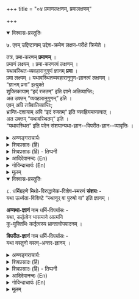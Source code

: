 +++
title = "०४ प्रमाणलक्षणम्, प्रमालक्षणम्"

+++
<details open><summary>विश्वास-प्रस्तुतिः</summary>

७. एवम् उद्दिष्टानाम् उद्देश-क्रमेण लक्षण-परीक्षे क्रियेते ।  

तत्र, प्रमा-करणम् **प्रमाणम्** ।  
प्रमाणं लक्ष्यम् । प्रमा-करणत्वं लक्षणम् ।  
यथावस्थित-व्यवहारानुगुणं ज्ञानम् **प्रमा** ।  
प्रमा लक्ष्यम् । यथावस्थितव्यवहारानुगुण-ज्ञानत्वं लक्षणम् ।  
“ज्ञानम् प्रमा” इत्युक्ते  
शुक्तिकायाम् “इदं रजतम्” इति ज्ञाने अतिव्याप्तिः;  
अत उक्तम् “व्यवहारानुगुणम्” इति ।  
एवम् अपि तत्रैवातिव्याप्तिः;  
भ्रान्ति-दशायाम् अपि “इदं रजतम्” इति व्यवह्रियमाणत्वात् ।  
अत उक्तम् “यथावस्थितम्” इति ।  
“यथावस्थित” इति पदेन संशयान्यथा-ज्ञान--विपरीत-ज्ञान--व्यावृत्तिः ।
</details>

<details><summary>अण्णङ्गराचार्यः</summary>

'एव' मिति । नाम्ना पदार्थसङ्कीर्तनमुद्देशः । असाधारणधर्मो लक्षणम् । परीक्षा - लक्ष्यस्य लक्षणमुक्तं सम्भवति न वेति विचारः । 'यथावस्थिते'ति । व्यवहारो वाचिकः कायिकश्चेति द्विविधः । व्यवहारे यथावस्थितत्वविनियोगयोग्यार्थविषयकत्वम् । विनियोगः प्रेप्सितार्थोपयोगः । शुक्तौ तु रजतं सदपि न विनियोगार्हम् । 'यथावस्थितपदेने'ति । अव्यवस्थितव्यवहारहेतोः संशयस्य, अयथाव्यवहारहेतोरन्यथाज्ञानादेश्च व्यावृत्तिरित्यर्थः । 
</details>

<details><summary>शिवप्रसादः (हिं)</summary>

अनुवाद - उपर्युक्त प्रकार से निर्दिष्ट पदार्थों के निर्देश क्रम से उनका लक्षण तथा लक्षणों की परीक्षा की जा रही है । 

अनुवाद - प्रमा के करण को प्रमाण कहते हैं । इस वाक्य में लक्ष्य प्रमाण है तथा लक्षण प्रमाकरणत्व है ।

अनुवाद - जो वस्तु जैसी है, उसके उसी प्रकार के व्यवहार के अनुकूल जो ज्ञान होता है, उस ज्ञान को प्रमा कहते हैं । इस वाक्य में प्रमा लक्ष्य है तथा यथावस्थित- व्यवहारानुकूलज्ञानत्व उसका लक्षण है। ज्ञान को ही प्रमा मानने पर शुक्ति को देखकर यह रजत है, इस प्रकार का जो भ्रमज्ञान होता है, उसमें प्रमा की अतिव्याप्ति होने लगती, अतएव व्यवहार के अनुकूल ज्ञान को प्रमा कहा गया । किन्तु सीपी को

१०

रजत समझकर उसे उठाने आदि का व्यवहार होता है, अतः शुक्तिरजत-ज्ञानस्थल में प्रमा की अतिव्याप्ति रह ही गयी । इसीलिए यथावस्थित व्यवहार के अनुकूल ज्ञान को प्रमा कहा गया । यथावस्थित पद के प्रयोग के द्वारा प्रमा की संशय, अन्यथाज्ञान तथा विपरीतज्ञान, इन तीनों प्रकार के ज्ञानों से भिन्नता सिद्ध हो गयी । 
</details>

<details><summary>शिवप्रसादः (हिं) - तिप्पनी</summary>

मा० प्र० - ऊपर के अनुच्छेद में पदार्थों का विस्तृत विभाग प्रस्तुत किया गया है । 

उद्देश पदार्थ – पदार्थों के नाम को गिनाना ही उद्देश कहलाता है- 'नाम्ना पदार्थसङ्कीर्तनम् उद्देशः ।' उद्देश के अन्तर्गत उनके स्वरूपादि की कोई भी चर्चा नहीं की जाती है, केवल उनका नाम गिना दिया जाता है । उपर्युक्त उद्दिष्ट पदार्थों के लक्षण तथा उन लक्षणों की परीक्षा की प्रतिज्ञा इस पंक्ति में ग्रन्थकार करते हैं— 

लक्षण पदार्थ- किसी भी वस्तु का असाधारण धर्म ही उसका लक्षण कहलाता है 'असाधारणघर्मो लक्षणम्' असाधारण धर्मं वह धर्म है, जो उससे भिन्न पदार्थों में न पाया जाय । उसी धर्म के द्वारा वह वस्तु स्वेतर समस्त वस्तुओं से भिन्न प्रतीत होती है । वस्तु का जो लक्षण किया गया है वह लक्षण ठीक है कि नहीं, इस प्रकार का विचार ही परीक्षा कहलाता है । परीक्षा के अन्तर्गत देखा जाता है कि इस लक्षण- वाक्य में कहीं कोई दोष तो नहीं है । निर्दुष्ट लक्षण ही परीक्षकों की गोष्ठी में समादृत होता है, अत एव लक्षणों की परीक्षा आवश्यकीय होती है । 

भार प्र० - जिसका लक्षण बतलाया जाता है, उसको लक्ष्य कहा जाता है तथा लक्ष्य पदार्थ का जो असाधारण धर्म होता है, उसे लक्षण कहा जाता है । 'असाधारण- धर्मो लक्षणम् ।' असाधारण धर्म वह होता है, जो लक्ष्यतावच्छेदक समनियत होता है । यहाँ लक्ष्य प्रमाण है, अतएव प्रमाण में लक्ष्यता है तथा लक्ष्यतावच्छेदक हुआ प्रमाणत्व, अतएव जहाँ-जहाँ प्रमाणत्व होगा वहाँ-वहाँ प्रमाकरणत्व अवश्य रहेगा । प्रकृत वाक्य में लक्ष्य प्रमाण है । प्रमाण का लक्षण है-प्रमा का करण होना । किसी भी वस्तु के अनेक कारण होते हैं । उन सभी कारणों के द्वारा कार्य किया जाता है । जैसे—घट के चक्र, चीवर, दण्ड, मृत्पिण्ड, कुलाल आदि अनेक कारण हैं और इन सभी कारणों से. घट निर्वर्तित होता है । किन्तु कार्य के सम्पादक कारणों में जो सर्वोत्कृष्ट कारण होता है, उसे ही करण कहते हैं । 'प्रकृष्टं कारणं करणम् ।' महर्षि पाणिनि ने करण को साधकतम कहा है- 'साधकतमं करणम्' अर्थात् जिसका प्रयोग होते ही शीघ्र ही कार्य पूर्ण हो जाय, उसे करण अथवा साधकतम कहते हैं । इस तरह सिद्ध है कि प्रमा के करण को प्रमाण कहते हैं । अर्थात् प्रमाण प्रमा का साधकतम है ।

भा० प्र० - प्रमा का लक्षण – सामान्यतः ज्ञान को दो भागों में विभक्त किया जा सकता है - प्रमा एवं अप्रमा। इस प्रमा को लक्षित करते हुए कहा गया है - 'यथा- वस्थितव्यवहारानुगुणं ज्ञानम् ।' किसी भी वस्तु को दो प्रकार से जाना जा सकता है, जो वस्तु जैसी है उसको ठीक-ठीक उसी प्रकार से जानना तथा उसको उस प्रकार का न जानकर उससे भिन्न प्रकार का अथवा भिन्न रूप से जानना । ग्रन्थकार का अभिप्राय यह है कि यदि ज्ञानमात्र को प्रमा माना जाय तो भ्रम भी एक प्रकार का ज्ञान ही है । अत एव वह भी प्रमा कहलाने लग जायेगा । यदि व्यवहार के अनुकूल ज्ञान को प्रमा कहा जाय तो भी जो व्यक्ति चाकचिक्य आदि दोषों के कारण सीपी को रजत समझ लेता है, वह उसे उठाने का व्यवहार भी करता है, अत एव वह ज्ञान भी व्यवहारानुगुण ज्ञान हुआ । फलतः भ्रमस्थल में ही पुनः प्रमा की अतिव्याप्ति होगी । इस अतिव्याप्ति को दूर करने के लिए कहा गया यथावस्थित व्यवहारानुकूल ज्ञान को प्रमा कहते हैं । सीपी रजत नहीं है। सीपी को सीपी समझकर व्यवहार करना ही यथा- वस्थित व्यवहारानुकूल ज्ञान कहलायेगा और इस प्रकार का ज्ञान ही प्रमा कहलाता है । संशयज्ञान, अन्यथाज्ञान तथा विपरीतज्ञान भी यथावस्थित व्यवहारानुकूल ज्ञान नहीं है । अतएव इनमें भी अब प्रमा की अतिव्याप्ति नहीं हो सकती है ।
</details>


<details><summary>आदिदेवानन्दः (En)</summary>

7. Now the definition and examination of the categories will be attempted in the order in which they have been enumerated above. Of these, the instrument of valid knowledge is pramāna. What is defined (here) is pramāna. The definition is that it (pramāna) has the quality of causing pramā (valid knowledge). Prama is that knowledge which is adapted to practical interests of life as they really are. 31 What is defined (here) is pramā. The definition is that it (pramā) has the quality of knowledge adapted to practical interests of life as they really are. If it be said 'Pramā is knowledge', there would be over-pervasion in the (erroneous) cognition of a nacre in the form, 'this is silver'; hence it is said 'adapted to practical interests of life'. Even then there would be over-pervasion as one may have the percep- tion (of a nacre) in the form, 'this is silver' in a state of delusion; hence it is said 'as they really are'. By the expression ‘as they really are', sarśaya (doubt ), anya- thājñāna (wrong knowledge) and viparītajñāna (con- trary knowledge) are excluded. 

</details>

<details><summary>गोविन्दाचार्यः (En)</summary>

Of those, Pramāņa or Means of knowledge is the producer (or maker or giver) of Pramā or knowledge. Means' is what is to be defined; the definition of it is that it is the producer of Pramā, knowledge'. Pramā is jñāna or 'knowledge consonant with experience in its exactitude'. Prama or knowledge is the thing to be defined. The definition is that which [[23]] has the quality of knowledge consonant with experience in its exactitude'. Supposing the definition of Prama was simply knowledge', the knowledge which sees silver in a pearl-oyster would be a definition overlapping its bounds (ati-vyāpti), (or over-pervading its legitimate limits). Hence the definition of Pramā takes the form: 'knowledge consonant with experience'. Even then the fault of over-pervasion (ati-vyāpti) remains, inasmuch as one in a moment of illusion (or delusion) may mistake the pearl-oyster for silver. Hence (the further) qualificatory clause to the definition: in its exactitude (yathâvas- thita)'. 

By this expression, samsaya, anyathā-jñāna and viparīta-jñāna are avoided (which would) otherwise vitiate the definition.
</details>

<details><summary>मूलम्</summary>

७. एवमुद्दिष्टानामुद्देशक्रमेण लक्षणपरीक्षे क्रियेते । तत्र प्रमाकरणं प्रमाणम् । प्रमाणं लक्ष्यम् । प्रमाकरणत्वं लक्षणम् । यथावस्थितव्यवहारानुगुणज्ञानम् प्रमा । प्रमा लक्ष्यम् । यथावस्थितव्यवहारानुगुणज्ञानत्वं लक्षणम् । “ज्ञानं प्रमा” इत्युक्ते शुक्तिकायाम् “इदं रजतम्” इति ज्ञाने अतिव्याप्तिः; अत उक्तम् “व्यवहारानुगुणम्” इति । एवमपि तत्रैवातिव्याप्तिः; भ्रान्तिदशायामपि “इदं रजतम्” इति व्यवह्रियमाणत्वात् । अत उक्तम् “यथावस्थितम्” इति । “यथावस्थित” इति पदेन संशयान्यथा-ज्ञानविपरीतज्ञानव्यावृत्तिः ।
</details>

<details open><summary>विश्वास-प्रस्तुतिः</summary>

८. धर्मिग्रहणे मिथो-विरुद्धानेक-विशेष-स्मरणं **संशयः** -  
यथा ऊर्ध्वता-विशिष्टे “स्थाणुर् वा पुरुषो वा” इति ज्ञानम् ।  

**अन्यथा-ज्ञानं** नाम धर्मि-विपर्यासः -  
यथा, कर्तृत्वेन भासमाने आत्मनि  
कु-युक्तिभिः कर्तृत्वस्य भ्रान्तत्वोपपादनम् ।  

**विपरीत-ज्ञानं** नाम धर्मि-विपर्यासः -  
यथा वस्तुनो वस्त्व्-अन्तर-ज्ञानम् ।
</details>

<details><summary>अण्णङ्गराचार्यः</summary>

संशयलक्षणमाह- **'धर्मी'**ति । साधारणाकारेण धर्मिग्रहे तदुपस्थापितमिथोविरुद्धनानाकोटिस्फुरणं संशय इत्यर्थः ।ा तार्किकमतवत् सिद्धान्ते संशयो नैकं ज्ञानं मतम्[[??]] । किन्तु धर्मि-ग्रहणं कोटिद्वयप्रतीतिश्चेति ज्ञानद्वयम् । दोषाद्भेदाग्रहणेन सहितः तदेवायं स्थाणुर्वा पुरुषो वेत्यनवस्थितव्यवहारहेतुर्भवतीति स्वीकृतम् । धर्मविपर्यास-अन्यदीयधर्मस्य धर्म्यन्तरे भानम् । आत्मनि कर्तर्यकर्तृत्वज्ञानमन्यथाज्ञानं, सिद्धान्ते कर्तृत्वस्वीकारादात्मनः' । **'कुयुक्तिभिः'** सारव्यादिदुस्तर्कैः । **भ्रान्तत्वोपपादनम्** - आत्मनि कर्तृत्वस्य भ्रम-सिद्धत्वोपपादनम् । वस्त्वन्तरेति भावप्रधानो निर्देशः । वस्त्वन्तरत्व-ज्ञानमिति यत्वत्[[यावत्??]]  । धर्मिस्वरूपनिरूपकधर्मस्यान्यत्र धर्मिण्यध्यासो विपरीतज्ञानम्, यथा शुक्तौ रजतमिति, देहे आत्मेति च । तद्भिन्नधर्मस्याध्यासोऽन्यथाज्ञानम्, यथा शङ्खः पीतः, इति । आत्माऽकर्तेति च ।
</details>

<details><summary>शिवप्रसादः (हिं)</summary>

जहाँ पर किसी भी वस्तु में परस्पर विरुद्ध अनेक धर्म प्रतीत होते हैं, वह ज्ञान संशय कहलाता है । जैसे अन्धेरे में किसी ऊँची वस्तु को देखकर यह ठूंठा वृक्ष ( स्तम्भ ) है या कोई आदमी है, इस प्रकार के अनिश्चय गर्भ अनेक प्रकार के धर्म प्रतीत होने लगना ही संशय है । किसी वस्तु के धर्म को दूसरे प्रकार का समझना ही अन्यथाज्ञान है । जैसे कर्तारूप से आत्मा की प्रतीति होती है, फिर भी कुयुक्ति के द्वारा आत्मा के कर्तृत्व को भ्रमजन्य सिद्ध करना अन्यथाज्ञान है । किसी वस्तु को ही उल्टा समझ लेना विपरीत- ज्ञान है । जैसे भैंस को अश्व समझ लेना । 

</details>

<details><summary>शिवप्रसादः (हिं) - तिप्पनी</summary>

संशयज्ञान - में वस्तु के स्वरूप का निर्णय नहीं हो सकने के कारण उसको अनेक प्रकार की प्रतीति होती है । जैसे अन्धकार में किसी ऊँचे आकार वाली वस्तु को देखकर मनुष्य को जब यह प्रतीत होने लग जाय कि यह क्या है ? कोई चोर तो नहीं खड़ा है ? या यह कोई स्तम्भ है ? इसी प्रकार के ज्ञान को संशयज्ञान कहते हैं । 

। 

अन्यथाज्ञान - में वस्तु का धर्म ही दूसरे प्रकार का प्रतीत होने लग जाता है । श्रुतियाँ आत्मा को स्वभावत: कर्तृत्व एवं ज्ञातृत्व आदि धर्मों से विशिष्ट बतलाती हैं । 'एष हि द्रष्टा श्रोता घ्राता रसयिता मन्ता बोद्धा कर्ता विज्ञानात्मा पुरुषः ' ( प्रश्नोपनिषत् ४।९ ) । श्रुति आत्मा के द्रष्टृत्व, श्रोतृत्व, घ्रातृत्व, आस्वादयितृत्व, 



११ 

मननकर्तृत्व, कर्तृत्व तथा ज्ञानाश्रयत्व आदि गुणों को बतलाती है । 'एष आत्मापहत पाप्मा विजरो विमृत्युरविशोकोऽवि जिघत्सोऽविपासः सत्यकामः सत्यसङ्कल्पः ।' यह छान्दोग्योपनिषद् की पुरुषविद्या की श्रुति जीव की स्वाभाविक गुणाष्टक सम्पन्नता को बतलाती है । प्रत्यक्षतः भी आत्मा के कर्तृत्व आदि गुणों को देखा जाता है । महर्षि बादरायण 'ज्ञोऽत. एव' ( शा० मी० २।३।१९ ) सूत्र में आत्मा के स्वाभाविक ज्ञातृत्व धर्म को बतलाते हैं; किन्तु कुछ दार्शनिक आत्मा के ज्ञातृत्व आदि धर्मों को अपनी कुयुक्तियों के बल पर भ्रमजन्य सिद्ध करने का प्रयास करते हैं। आत्मा में ज्ञातृत्व को भ्रान्तिजन्य जानना ही उनका अन्यथाज्ञान है । 

विपरीत ज्ञान - उसे कहते हैं, जहाँ पर किसी वस्तु को दूसरी वस्तु समझ लिया जाता है । अश्व को महिष समझ लेना विपरीतज्ञान है । जीव को ही ब्रह्म समझ लेना विपरीतज्ञान है ।
</details>


<details><summary>आदिदेवानन्दः (En)</summary>

8. Samśaya is the recollection of several mutually contradictory attributes when a thing is apprehended; for instance, the (dubitative) cognition in respect of a tall object, 'Is this a stump or man?". 
      
What is called anyathājñāna is the misapprehension of one attribute for another; for instance, the predication made by sophistic arguments, that the agency (of the individual self) is a delusion, whereas the individual self shines as an agent.  
      
What is called viparītajñāna is the misappre- hension of one thing for another; for instance, the cognition of another object in the place of the (intend- ed) object. 32 
</details>

<details><summary>गोविन्दाचार्यः (En)</summary>

Samsaya or Doubt is the apperception of mutually contradicting attributes in a thing (dharmi) to be apprehended. For example, the doubt whether a long-looking or erect object is post or person. 

Anyathā-jśāna or Wrong Apprehension is the mistaken apperception of one attribute for another. For example, the proposition which ascribes the agency in the real agent, soul, as due to illusion. (This is dharma-viparyāsa). 

Viparita-jñāna or Reversed Apprehension is the mistaken apperception of one thing itself for another. (For example the mistaking of the post itself for the person). (This is dharmi- viparyāsa). 
</details>


<details><summary>मूलम्</summary>

८. धर्मिग्रहणे मिथो विरुद्धानेकविशेष स्मरणम् संशयः । यथा ऊर्ध्वताविशिष्टे “स्थाणुर्वा पुरुषो वा” इति ज्ञानम् । अन्यथाज्ञानं नाम धर्मविपर्यासः । यथा कर्तृत्वेन भासमाने आत्मनि कुयुक्तिभिः कर्तृत्वस्य भ्रान्तत्वोपपादनम् । विपरीत-ज्ञानं नाम धर्मिविपर्यासः । यथा वस्तुनो वस्त्वन्तरज्ञानम् ।
</details>